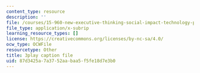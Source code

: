 ```yaml
---
content_type: resource
description: ''
file: /courses/15-960-new-executive-thinking-social-impact-technology-projects-fall-2017-spring-2018/87d3425a7a3752aabaa5f5fe18d7e3b0_sv6oW4AEVOY.vtt
file_type: application/x-subrip
learning_resource_types: []
license: https://creativecommons.org/licenses/by-nc-sa/4.0/
ocw_type: OCWFile
resourcetype: Other
title: 3play caption file
uid: 87d3425a-7a37-52aa-baa5-f5fe18d7e3b0
---
```

